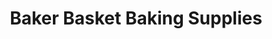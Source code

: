---
title: "Baker Basket Baking Supplies"
url: /davao-city/baker-basket-baking-supplies/
shop: shop
---